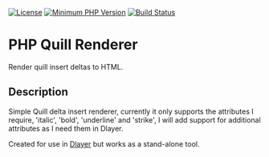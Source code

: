 [![License](https://img.shields.io/badge/license-MIT-blue.svg)](https://github.com/Dlayer/dlayer/blob/master/LICENSE)
[![Minimum PHP Version](https://img.shields.io/badge/php-%3E%3D%205.6-8892BF.svg)](https://php.net/)
[![Build Status](https://travis-ci.org/deanblackborough/php-quill-renderer.svg?branch=master)](https://travis-ci.org/deanblackborough/php-quill-renderer)

# PHP Quill Renderer

Render quill insert deltas to HTML.

## Description

Simple Quill delta insert renderer, currently it only supports the attributes I require, 'italic', 'bold', 'underline' 
and 'strike', I will add support for additional attributes as I need them in Dlayer.

Created for use in [Dlayer](https://github.com/Dlayer/dlayer) but works as a stand-alone tool.
